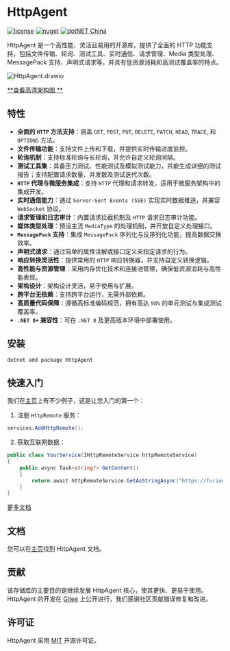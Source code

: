 # HttpAgent

[![license](https://img.shields.io/badge/license-MIT-orange?cacheSeconds=10800)](https://gitee.com/dotnetchina/HttpAgent/blob/master/LICENSE) [![nuget](https://img.shields.io/nuget/v/HttpAgent.svg?cacheSeconds=10800)](https://www.nuget.org/packages/HttpAgent) [![dotNET China](https://img.shields.io/badge/organization-dotNET%20China-yellow?cacheSeconds=10800)](https://gitee.com/dotnetchina)

HttpAgent 是一个高性能、灵活且易用的开源库，提供了全面的 HTTP 功能支持，包括文件传输、轮询、测试工具、实时通信、请求管理、Media
类型处理、MessagePack 支持、声明式请求等，并具有低资源消耗和高测试覆盖率的特点。

![HttpAgent.drawio](https://gitee.com/dotnetchina/HttpAgent/raw/master/drawio/HttpAgent.drawio.png "HttpAgent.drawio.png")

[**查看高清架构图
**](https://diagram-viewer.giteeusercontent.com?repo=dotnetchina/HttpAgent&ref=master&file=drawio/HttpAgent.drawio)

## 特性

- **全面的 `HTTP` 方法支持**：涵盖 `GET`, `POST`, `PUT`, `DELETE`, `PATCH`, `HEAD`, `TRACE`, 和 `OPTIONS` 方法。
- **文件传输功能**：支持文件上传和下载，并提供实时传输进度监控。
- **轮询机制**：支持标准轮询与长轮询，并允许自定义轮询间隔。
- **测试工具集**：具备压力测试、性能测试及模拟测试能力，并能生成详细的测试报告；支持配置请求数量、并发数及测试迭代次数。
- **`HTTP` 代理与微服务集成**：支持 `HTTP` 代理和请求转发，适用于微服务架构中的集成开发。
- **实时通信能力**：通过 `Server-Sent Events (SSE)` 实现实时数据推送，并兼容 `WebSocket` 协议。
- **请求管理和日志审计**：内置请求拦截机制及 `HTTP` 请求日志审计功能。
- **媒体类型处理**：预设主流 `MediaType` 的处理机制，并开放自定义处理接口。
- **`MessagePack` 支持**：集成 `MessagePack` 序列化与反序列化功能，提高数据交换效率。
- **声明式请求**：通过简单的属性注解或接口定义来指定请求的行为。
- **响应转换灵活性**：提供常用的 `HTTP` 响应转换器，并支持自定义转换逻辑。
- **高性能与资源管理**：采用内存优化技术和连接池管理，确保低资源消耗与高性能表现。
- **架构设计**：架构设计灵活，易于使用与扩展。
- **跨平台无依赖**：支持跨平台运行，无需外部依赖。
- **高质量代码保障**：遵循高标准编码规范，拥有高达 `98%` 的单元测试与集成测试覆盖率。
- **`.NET 8+` 兼容性**：可在 `.NET 8` 及更高版本环境中部署使用。

## 安装

```powershell
dotnet add package HttpAgent
```

## 快速入门

我们在[主页](https://furion.net/docs/http-agent/)上有不少例子，这是让您入门的第一个：

1. 注册 `HttpRemote` 服务：

```cs
services.AddHttpRemote();
```

2. 获取互联网数据：

```cs
public class YourService(IHttpRemoteService httpRemoteService)
{
    public async Task<string?> GetContent()
    {
        return await httpRemoteService.GetAsStringAsync("https://furion.net/");
    }
}
```

[更多文档](https://furion.net/docs/http-agent/)

## 文档

您可以在[主页](https://furion.net/docs/http-agent/)找到 HttpAgent 文档。

## 贡献

该存储库的主要目的是继续发展 HttpAgent 核心，使其更快、更易于使用。HttpAgent
的开发在 [Gitee](https://gitee.com/dotnetchina/HttpAgent) 上公开进行，我们感谢社区贡献错误修复和改进。

## 许可证

HttpAgent 采用 [MIT](./LICENSE) 开源许可证。
